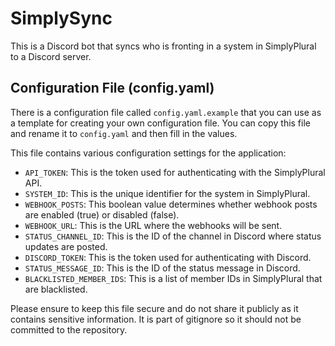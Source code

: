# SimplySync
This is a Discord bot that syncs who is fronting in a system in SimplyPlural to a Discord server.

## Configuration File (config.yaml)

There is a configuration file called `config.yaml.example` that you can use as a template for creating your own configuration file. You can copy this file and rename it to `config.yaml` and then fill in the values.

This file contains various configuration settings for the application:

- `API_TOKEN`: This is the token used for authenticating with the SimplyPlural API.
- `SYSTEM_ID`: This is the unique identifier for the system in SimplyPlural.
- `WEBHOOK_POSTS`: This boolean value determines whether webhook posts are enabled (true) or disabled (false).
- `WEBHOOK_URL`: This is the URL where the webhooks will be sent.
- `STATUS_CHANNEL_ID`: This is the ID of the channel in Discord where status updates are posted.
- `DISCORD_TOKEN`: This is the token used for authenticating with Discord.
- `STATUS_MESSAGE_ID`: This is the ID of the status message in Discord.
- `BLACKLISTED_MEMBER_IDS`: This is a list of member IDs in SimplyPlural that are blacklisted.

Please ensure to keep this file secure and do not share it publicly as it contains sensitive information. It is part of gitignore so it should not be committed to the repository.

